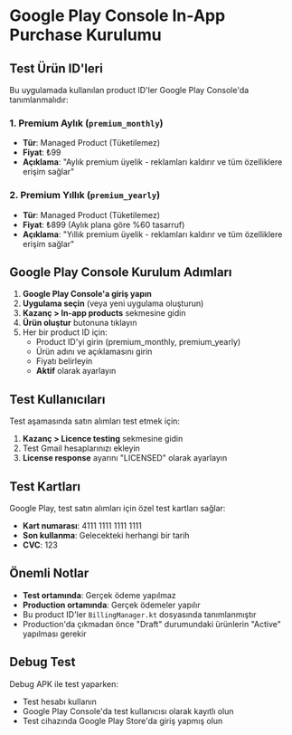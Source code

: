 # Google Play Console In-App Purchase Kurulumu

## Test Ürün ID'leri

Bu uygulamada kullanılan product ID'ler Google Play Console'da tanımlanmalıdır:

### 1. Premium Aylık (`premium_monthly`)
- **Tür**: Managed Product (Tüketilemez)
- **Fiyat**: ₺99
- **Açıklama**: "Aylık premium üyelik - reklamları kaldırır ve tüm özelliklere erişim sağlar"

### 2. Premium Yıllık (`premium_yearly`) 
- **Tür**: Managed Product (Tüketilemez)
- **Fiyat**: ₺899 (Aylık plana göre %60 tasarruf)
- **Açıklama**: "Yıllık premium üyelik - reklamları kaldırır ve tüm özelliklere erişim sağlar"

## Google Play Console Kurulum Adımları

1. **Google Play Console'a giriş yapın**
2. **Uygulama seçin** (veya yeni uygulama oluşturun)
3. **Kazanç > In-app products** sekmesine gidin
4. **Ürün oluştur** butonuna tıklayın
5. Her bir product ID için:
   - Product ID'yi girin (premium_monthly, premium_yearly)
   - Ürün adını ve açıklamasını girin
   - Fiyatı belirleyin
   - **Aktif** olarak ayarlayın

## Test Kullanıcıları

Test aşamasında satın alımları test etmek için:

1. **Kazanç > Licence testing** sekmesine gidin
2. Test Gmail hesaplarınızı ekleyin
3. **License response** ayarını "LICENSED" olarak ayarlayın

## Test Kartları

Google Play, test satın alımları için özel test kartları sağlar:
- **Kart numarası**: 4111 1111 1111 1111
- **Son kullanma**: Gelecekteki herhangi bir tarih
- **CVC**: 123

## Önemli Notlar

- **Test ortamında**: Gerçek ödeme yapılmaz
- **Production ortamında**: Gerçek ödemeler yapılır
- Bu product ID'ler `BillingManager.kt` dosyasında tanımlanmıştır
- Production'da çıkmadan önce "Draft" durumundaki ürünlerin "Active" yapılması gerekir

## Debug Test

Debug APK ile test yaparken:
- Test hesabı kullanın
- Google Play Console'da test kullanıcısı olarak kayıtlı olun
- Test cihazında Google Play Store'da giriş yapmış olun
